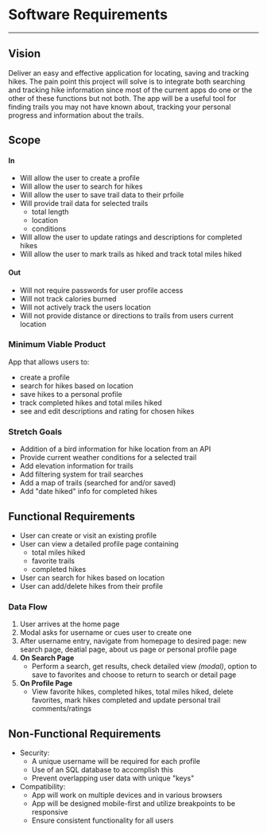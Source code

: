 # Software Requirements
---
## Vision
Deliver an easy and effective application for locating, saving and tracking hikes. The pain point this project will solve is to integrate both searching and tracking hike information since most of the current apps do one or the other of these functions but not both. The app will be a useful tool for finding trails you may not have known about, tracking your personal progress and information about the trails.
## Scope
#### In
- Will allow the user to create a profile
- Will allow the user to search for hikes
- Will allow the user to save trail data to their prfoile
- Will provide trail data for selected trails
  - total length
  - location
  - conditions
- Will allow the user to update ratings and descriptions for completed hikes
- Will allow the user to mark trails as hiked and track total miles hiked
#### Out
- Will not require passwords for user profile access
- Will not track calories burned
- Will not actively track the users location
- Will not provide distance or directions to trails from users current location
### Minimum Viable Product
App that allows users to:
- create a profile
- search for hikes based on location
- save hikes to a personal profile
- track completed hikes and total miles hiked
- see and edit descriptions and rating for chosen hikes
### Stretch Goals
- Addition of a bird information for hike location from an API
- Provide current weather conditions for a selected trail
- Add elevation information for trails
- Add filtering system for trail searches
- Add a map of trails (searched for and/or saved)
- Add "date hiked" info for completed hikes
## Functional Requirements
- User can create or visit an existing profile
- User can view a detailed profile page containing
  - total miles hiked
  - favorite trails
  - completed hikes
- User can search for hikes based on location
- User can add/delete hikes from their profile
### Data Flow
1. User arrives at the home page
1. Modal asks for username or cues user to create one
1. After username entry, navigate from homepage to desired page: new search page, deatial page, about us page or personal profile page
1. **On Search Page** 
   -  Perform a search, get results, check detailed view *(modal)*, option to save to favorites and choose to return to search or detail page
1. **On Profile Page**
   - View favorite hikes, completed hikes, total miles hiked, delete favorites, mark hikes completed and update personal trail comments/ratings
## Non-Functional Requirements
- Security:
  - A unique username will be required for each profile
  - Use of an SQL database to accomplish this
  - Prevent overlapping user data with unique "keys"
- Compatibility:
  - App will work on multiple devices and in various browsers
  - App will be designed mobile-first and utilize breakpoints to be responsive
  - Ensure consistent functionality for all users
